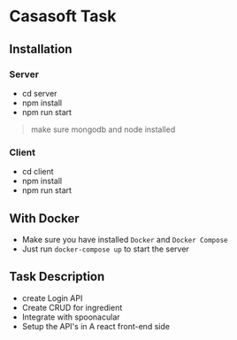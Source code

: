 # Casasoft Task

## Installation

### Server
- cd server
- npm install
- npm run start

> make sure mongodb and node installed
### Client
- cd client
- npm install
- npm run start


## With Docker

- Make sure you have installed `Docker` and `Docker Compose`
- Just run `docker-compose up` to start the server



## Task Description

- create Login API
- Create CRUD for ingredient
- Integrate with spoonacular
- Setup the API's in A react front-end side
